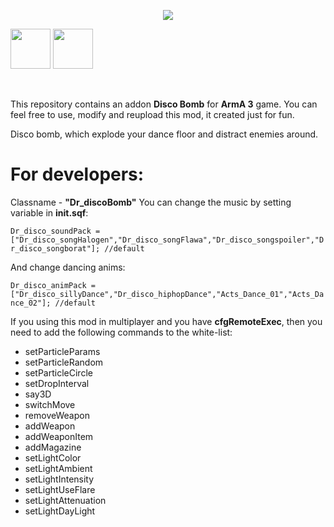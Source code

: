 <p align="center"><img src="https://i.imgur.com/pYW2qMn.png"></p>
<p align="left"><a href="https://steamcommunity.com/sharedfiles/filedetails/?id=2151465371"><img src="https://i.imgur.com/k6IXClg.png" height=64 width=64></a> <a href="https://youtu.be/PTZGmFd9-b4"><img src="https://i.imgur.com/JeUMWNw.png" height=64 width=64></a></p>
<br />

This repository contains an addon **Disco Bomb** for **ArmA 3** game. You can feel free to use, modify and reupload this mod, it created just for fun.

Disco bomb, which explode your dance floor and distract enemies around.

# For developers:

Classname  - **"Dr_discoBomb"**
You can change the music by setting variable in **init.sqf**:

`Dr_disco_soundPack = ["Dr_disco_songHalogen","Dr_disco_songFlawa","Dr_disco_songspoiler","Dr_disco_songborat"]; //default
`

And change dancing anims:

`Dr_disco_animPack = ["Dr_disco_sillyDance","Dr_disco_hiphopDance","Acts_Dance_01","Acts_Dance_02"]; //default
`

If you using this mod in multiplayer and you have **cfgRemoteExec**, then you need to add the following commands to the white-list:
- setParticleParams
- setParticleRandom
- setParticleCircle
- setDropInterval
- say3D
- switchMove
- removeWeapon
- addWeapon
- addWeaponItem
- addMagazine
- setLightColor
- setLightAmbient
- setLightIntensity
- setLightUseFlare
- setLightAttenuation
- setLightDayLight
